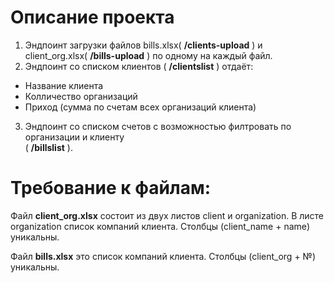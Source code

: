 Описание проекта
=

1. Эндпоинт загрузки файлов bills.xlsx( **/clients-upload** ) и client_org.xlsx( **/bills-upload** ) по одному на каждый файл.
2. Эндпоинт со списком клиентов ( **/clientslist** ) отдаёт:
- Название клиента
- Колличество организаций
- Приход (сумма по счетам всех организаций клиента)

3. Эндпоинт со списком счетов с возможностью филтровать по организации и клиенту <br/>
( **/billslist** ).

Требование к файлам:
=
Файл **client_org.xlsx** состоит из двух листов client и organization.
В листе organization список компаний клиента. Столбцы (client_name + name) уникальны. 

Файл **bills.xlsx** это список компаний клиента. Столбцы (client_org + №) уникальны.